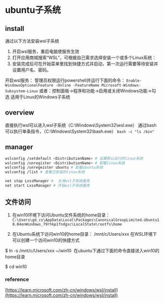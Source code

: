 # ubuntu子系统

## install
通过以下方法安装wsl子系统
1. 开启wsl服务，重启电脑使服务生效
2. 打开应用商城搜索“WSL”，可根据自己需求选择安装一个或多个Linux系统：
3. 安装完成后可在开始菜单里找到快捷方式并启动，第一次运行需要等待安装并设置用户名、密码。

开启wsl服务：
管理员权限运行powershell并运行下面的命令：
`Enable-WindowsOptionalFeature -Online -FeatureName Microsoft-Windows-Subsystem-Linux`
或者：控制面板->程序和功能->启用或关闭Windows功能->勾选 适用于Linux的Windows子系统

## overview
直接执行wsl可以进入wsl子系统（C:\Windows\System32\wsl.exe）
通过bash可以执行单条指令，（C:\Windows\System32\bash.exe）
`bash -c "ls /bin"`

## manager


``` bash
wslconfig /setdefault <DistributionName> # 设置默认运行的linux系统
wslconfig /unregister <DistributionName> # 卸载linux系统
wslconfig /unregeister ubuntu # 卸载ubuntu系统
wslconfig /list # 查看已安装的linux系统

net stop LxssManager #  关闭wsl子系统服务
net start LxssManager # 开启wsl子系统服务
```
## 文件访问

1. 在win10环境下访问Ubuntu文件系统的home目录：
`C:\Users\gd_cs\AppData\Local\Packages\CanonicalGroupLimited.Ubuntu18.04onWindows_79rhkp1fndgsc\LocalState\rootfs\home`

2. 在Ubuntu系统下访问win10的home目录：
/mnt/c/Users/xxx
在WSL环境下可以创建一个访问win10的快捷方式

$ ln -s /mnt/c/Users/xxx ~/win10 
在ubuntu下通过下面的命令直接进入win10的home目录

$ cd win10
### reference

[https://learn.microsoft.com/zh-cn/windows/wsl/install](https://learn.microsoft.com/zh-cn/windows/wsl/install)
